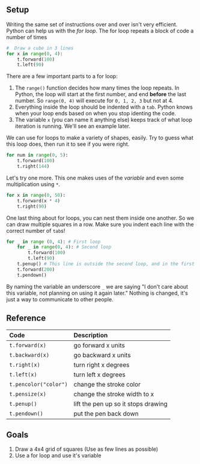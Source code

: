 ## Setup

Writing the same set of instructions over and over isn't very efficient.
Python can help us with the *for loop*. The for loop repeats a block of
code a number of times
```python
#  Draw a cube in 3 lines
for x in range(0, 4):
    t.forward(100)
    t.left(90)
```

There are a few important parts to a for loop:
1. The `range()` function decides how many times the loop repeats. In
Python, the loop will start at the first number, and end **before** the
last number. So `range(0, 4)` will execute for `0, 1, 2, 3` but not at 4.
2. Everything inside the loop should be indented with a `tab`. Python
knows when your loop ends based on when you stop identing the code.
3. The variable `x` (you can name it anything else) keeps track of what
loop iteration is running. We'll see an example later.

We can use for loops to make a variety of shapes, easily. Try to guess
what this loop does, then run it to see if you were right.

```python
for num in range(0, 5):
    t.forward(100)
    t.right(144)
```
Let's try one more. This one makes uses of the *variable* and even some
multiplication using `*`.

```python
for x in range(0, 50):
    t.forward(x * 4)
    t.right(90)
```
One last thing about for loops, you can nest them inside one another. So
we can draw multiple squares in a row. Make sure you indent each line
with the correct number of `tab`s!
```python
for _ in range (0, 4): # First loop
    for _ in range(0, 4): # Second loop
        t.forward(100)
        t.left(90)
    t.penup() # This line is outside the second loop, and in the first
    t.forward(200)
    t.pendown()
```
By naming the variable an underscore `_` we are saying "I don't care
about this variable, not planning on using it again later." Nothing is changed, it's
just a way to communicate to other people.
## Reference

| Code          | Description   |
| :------------ |:------------- |
| `t.forward(x)`  | go forward x units  |
| `t.backward(x)` | go backward x units |
| `t.right(x)`    | turn right x degrees|
| `t.left(x)`     | turn left x degrees |
| `t.pencolor("color")` | change the stroke color |
| `t.pensize(x)` | change the stroke width to x |
| `t.penup()` | lift the pen up so it stops drawing |
| `t.pendown()` | put the pen back down |

## Goals
1. Draw a 4x4 grid of squares (Use as few lines as possible)
2. Use a for loop and use it's variable
